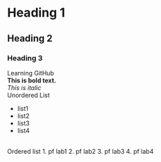 # Heading 1
## Heading 2
### Heading 3
Learning GitHub
<br/>
**This is bold text.**
<br/>
_This is italic_
<br/>
Unordered List
- list1
- list2
- list3
- list4
<br/>
Ordered list
1. pf lab1
2. pf lab2
3. pf lab3
4. pf lab4
  

